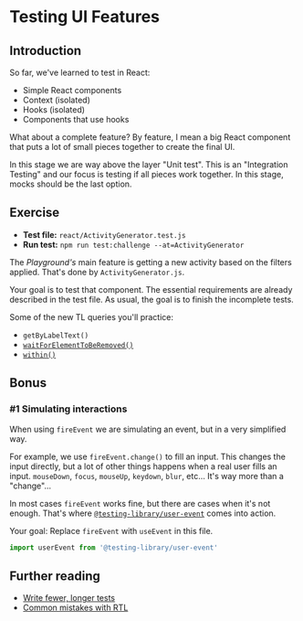 # Testing UI Features

## Introduction

So far, we've learned to test in React:

- Simple React components
- Context (isolated)
- Hooks (isolated)
- Components that use hooks

What about a complete feature? By feature, I mean a big React component that puts a lot of small pieces together to create the final UI.

In this stage we are way above the layer "Unit test". This is an "Integration Testing" and our focus is testing if all pieces work together. In this stage, mocks should be the last option.

## Exercise

- **Test file:** `react/ActivityGenerator.test.js`
- **Run test:** `npm run test:challenge --at=ActivityGenerator`

The _Playground's_ main feature is getting a new activity based on the filters applied. That's done by `ActivityGenerator.js`.

Your goal is to test that component. The essential requirements are already described in the test file. As usual, the goal is to finish the incomplete tests.

Some of the new TL queries you'll practice:

- `getByLabelText()`
- [`waitForElementToBeRemoved()`](https://testing-library.com/docs/dom-testing-library/api-async)
- [`within()`](https://testing-library.com/docs/dom-testing-library/api-helpers#within-and-getqueriesforelement-apis)

## Bonus

### #1 Simulating interactions

When using `fireEvent` we are simulating an event, but in a very simplified way.

For example, we use `fireEvent.change()` to fill an input. This changes the input directly, but a lot of other things happens when a real user fills an input. `mouseDown`, `focus`, `mouseUp`, `keydown`, `blur`, etc... It's way more than a "change"...

In most cases `fireEvent` works fine, but there are cases when it's not enough. That's where [`@testing-library/user-event`](https://github.com/testing-library/user-event) comes into action.

Your goal: Replace `fireEvent` with `useEvent` in this file.

```js
import userEvent from '@testing-library/user-event'
```

## Further reading

- [Write fewer, longer tests](https://kentcdodds.com/blog/write-fewer-longer-tests)
- [Common mistakes with RTL](https://kentcdodds.com/blog/common-mistakes-with-react-testing-library)
